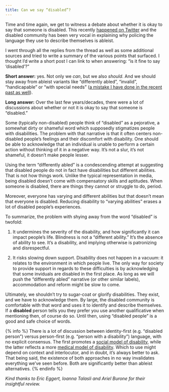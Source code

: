 ```yaml
---
title: Can we say “disabled”?
---
```


Time and time again, we get to witness a debate about whether it is okay to say that someone is disabled. This recently [happened on Twitter](https://twitter.com/MargoHannon/status/1458559790121111564?s=20) and the disabled community has been very vocal in explaining why policing the language they use to describe themselves is ableist.

I went through all the replies from the thread as well as some additional sources and tried to write a summary of the various points that surfaced. I thought I’d write a short post I can link to when answering: “is it fine to say ‘disabled’?”

**Short answer:** yes. Not only we _can_, but we also _should_. And we should stay away from ableist variants like “differently abled”, “invalid”, “handicapable” or “with special needs” ([a mistake I have done in the recent past as well](https://twitter.com/search?q=from%3A%40kittygiraudel%20special%20needs&src=typed_query)).

**Long answer:** Over the last few years/decades, there were a lot of discussions about whether or not it is okay to say that someone is “disabled.”

Some (typically non-disabled) people think of “disabled” as a pejorative, a somewhat dirty or shameful word which supposedly stigmatizes people with disabilities. The problem with that narrative is that it often centers non-disabled people’s feelings and their discomfort with disability. One should be able to acknowledge that an individual is unable to perform a certain action without thinking of it in a negative way. It’s not a slur, it’s not shameful, it doesn’t make people lesser.

Using the term “differently abled” is a condescending attempt at suggesting that disabled people do not in fact have disabilities but different abilities. That is not how things work. Unlike the typical representation in media, being disabled doesn’t come with compensatory skills and aptitudes. When someone is disabled, there are things they cannot or struggle to do, period.

Moreover, everyone has varying and different abilities but that doesn’t mean that everyone is disabled. Reducing disability to “varying abilities” erases a lot of disabled people’s experiences.

To summarize, the problem with shying away from the word “disabled” is twofold:

1. It undermines the severity of the disability, and how significantly it can impact people’s life. Blindness is not a “different ability.” It’s the absence of ability to see. It’s a disability, and implying otherwise is patronizing and disrespectful.

2. It risks slowing down support. Disability does not happen in a vacuum: it relates to the environment in which people live. The only way for society to provide support in regards to these difficulties is by acknowledging that some inviduals are disabled in the first place. As long as we will push the “differently abled” narrative (or other similar labels), accommodation and reform might be slow to come.

Ultimately, we shouldn’t try to sugar-coat or glorify disabilities. They exist, and we have to acknowledge them. By large, the disabled community is comfortable with that word and uses it to identify and describe themselves. If a **disabled** person tells you they prefer you use another qualificative when mentioning then, of course do so. Until then, using “disabled people” is a good and safe choice of words.

{% info %} There is a lot of discussion between identity-first (e.g. “disabled person”) versus person-first (e.g. “person with a disability”) language, with no explicit consensus. The first promotes a [social model of disability](https://en.wikipedia.org/wiki/Social_model_of_disability), while the latter reflects a more [medical model of disability](https://en.wikipedia.org/wiki/Medical_model_of_disability). Which to use might depend on context and interlocutor, and in doubt, it’s always better to ask. That being said, the existence of both approaches in no way invalidates everything we’ve seen before. Both are significantly better than ableist alternatives. {% endinfo %}

_Kind thanks to Eric Eggert, Ioanna Talasli and Ariel Burone for their insightful review._
